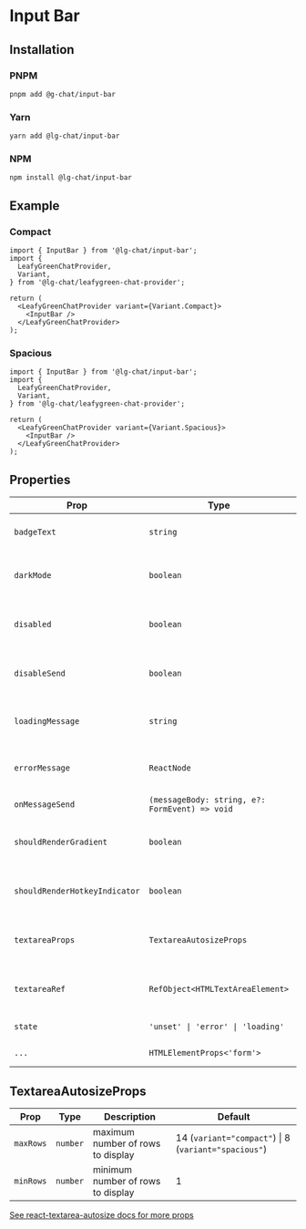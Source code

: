 # Input Bar

## Installation

### PNPM

```shell
pnpm add @g-chat/input-bar
```

### Yarn

```shell
yarn add @lg-chat/input-bar
```

### NPM

```shell
npm install @lg-chat/input-bar
```

## Example

### Compact

```tsx
import { InputBar } from '@lg-chat/input-bar';
import {
  LeafyGreenChatProvider,
  Variant,
} from '@lg-chat/leafygreen-chat-provider';

return (
  <LeafyGreenChatProvider variant={Variant.Compact}>
    <InputBar />
  </LeafyGreenChatProvider>
);
```

### Spacious

```tsx
import { InputBar } from '@lg-chat/input-bar';
import {
  LeafyGreenChatProvider,
  Variant,
} from '@lg-chat/leafygreen-chat-provider';

return (
  <LeafyGreenChatProvider variant={Variant.Spacious}>
    <InputBar />
  </LeafyGreenChatProvider>
);
```

## Properties

| Prop                          | Type                                           | Description                                                 | Default |
| ----------------------------- | ---------------------------------------------- | ----------------------------------------------------------- | ------- |
| `badgeText`                   | `string`                                       | Determines the text inside the rendered Badge               |         |
| `darkMode`                    | `boolean`                                      | Determines if the component will render in dark mode        | `false` |
| `disabled`                    | `boolean`                                      | Determines whether the user can interact with the InputBar  | `false` |
| `disableSend`                 | `boolean`                                      | When defined as `true`, disables the send action and button |         |
| `loadingMessage`              | `string`                                       | Custom loading message to display when `state='loading'`    |     `MongoDB Assistant is thinking`    |
| `errorMessage`                | `ReactNode`                                    | Custom error message to display when `state='error'`        |         |
| `onMessageSend`               | `(messageBody: string, e?: FormEvent) => void` | Submit event handler.                                       |         |
| `shouldRenderGradient`        | `boolean`                                      | Toggles the gradient animation around the input             | `true`  |
| `shouldRenderHotkeyIndicator` | `boolean`                                      | Toggles the hotkey indicator on the right side of the input | `false` |
| `textareaProps`               | `TextareaAutosizeProps`                        | Props passed to the TextareaAutosize component.             |         |
| `textareaRef`                 | `RefObject<HTMLTextAreaElement>`               | Ref object to access the textarea element directly          |         |
| `state`                       | `'unset' \| 'error' \| 'loading'`              | The current state of the InputBar.                          |         |
| `...`                         | `HTMLElementProps<'form'>`                     | Props spread on the root element                            |         |

## TextareaAutosizeProps

| Prop      | Type     | Description                       | Default                                              |
| --------- | -------- | --------------------------------- | ---------------------------------------------------- |
| `maxRows` | `number` | maximum number of rows to display | 14 (`variant="compact"`) \| 8 (`variant="spacious"`) |
| `minRows` | `number` | minimum number of rows to display | 1                                                    |

[See react-textarea-autosize docs for more props](https://github.com/Andarist/react-textarea-autosize?tab=readme-ov-file#special-props)
